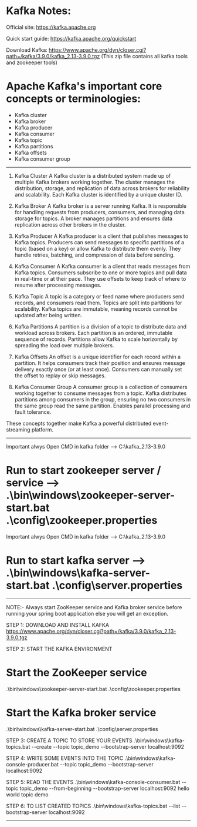 # Kafka Notes:

Official site: https://kafka.apache.org

Quick start guide: https://kafka.apache.org/quickstart

Download Kafka: https://www.apache.org/dyn/closer.cgi?path=/kafka/3.9.0/kafka_2.13-3.9.0.tgz
(This zip file contains all kafka tools and zookeeper tools)

# Apache Kafka's important core concepts or terminologies:
- Kafka cluster
- Kafka broker
- Kafka producer
- Kafka consumer
- Kafka topic
- Kafka partitions
- Kafka offsets
- Kafka consumer group

**********************************************************************************************

1. Kafka Cluster
A Kafka cluster is a distributed system made up of multiple Kafka brokers working together.
The cluster manages the distribution, storage, and replication of data across brokers for reliability and scalability.
Each Kafka cluster is identified by a unique cluster ID.

2. Kafka Broker
A Kafka broker is a server running Kafka.
It is responsible for handling requests from producers, consumers, and managing data storage for topics.
A broker manages partitions and ensures data replication across other brokers in the cluster.
3. Kafka Producer
A Kafka producer is a client that publishes messages to Kafka topics.
Producers can send messages to specific partitions of a topic (based on a key) or allow Kafka to distribute them evenly.
They handle retries, batching, and compression of data before sending.

4. Kafka Consumer
A Kafka consumer is a client that reads messages from Kafka topics.
Consumers subscribe to one or more topics and pull data in real-time or at their pace.
They use offsets to keep track of where to resume after processing messages.

5. Kafka Topic
A topic is a category or feed name where producers send records, and consumers read them.
Topics are split into partitions for scalability.
Kafka topics are immutable, meaning records cannot be updated after being written.

6. Kafka Partitions
A partition is a division of a topic to distribute data and workload across brokers.
Each partition is an ordered, immutable sequence of records.
Partitions allow Kafka to scale horizontally by spreading the load over multiple brokers.

7. Kafka Offsets
An offset is a unique identifier for each record within a partition.
It helps consumers track their position and ensures message delivery exactly once (or at least once).
Consumers can manually set the offset to replay or skip messages.

8. Kafka Consumer Group
A consumer group is a collection of consumers working together to consume messages from a topic.
Kafka distributes partitions among consumers in the group, ensuring no two consumers in the same group read the same partition.
Enables parallel processing and fault tolerance.

These concepts together make Kafka a powerful distributed event-streaming platform.

**********************************************************************************************

Important alwys Open CMD in kafka folder --> C:\kafka_2.13-3.9.0
# Run to start zookeeper server / service --> .\bin\windows\zookeeper-server-start.bat .\config\zookeeper.properties

Important alwys Open CMD in kafka folder --> C:\kafka_2.13-3.9.0
# Run to start kafka server --> .\bin\windows\kafka-server-start.bat .\config\server.properties


*********************************************************************************

NOTE:- Always start ZooKeeper service and Kafka broker service before running your spring boot application else you will get an exception.

STEP 1: DOWNLOAD AND INSTALL KAFKA
https://www.apache.org/dyn/closer.cgi?path=/kafka/3.9.0/kafka_2.13-3.9.0.tgz

STEP 2: START THE KAFKA ENVIRONMENT

# Start the ZooKeeper service
.\bin\windows\zookeeper-server-start.bat .\config\zookeeper.properties

# Start the Kafka broker service
.\bin\windows\kafka-server-start.bat .\config\server.properties

STEP 3: CREATE A TOPIC TO STORE YOUR EVENTS
.\bin\windows\kafka-topics.bat --create --topic topic_demo --bootstrap-server localhost:9092

STEP 4: WRITE SOME EVENTS INTO THE TOPIC
.\bin\windows\kafka-console-producer.bat --topic topic_demo --bootstrap-server localhost:9092

STEP 5:  READ THE EVENTS
.\bin\windows\kafka-console-consumer.bat --topic topic_demo --from-beginning --bootstrap-server localhost:9092
hello world
topic demo

STEP 6: TO LIST CREATED TOPICS
.\bin\windows\kafka-topics.bat --list --bootstrap-server localhost:9092

***************************************************************************************
